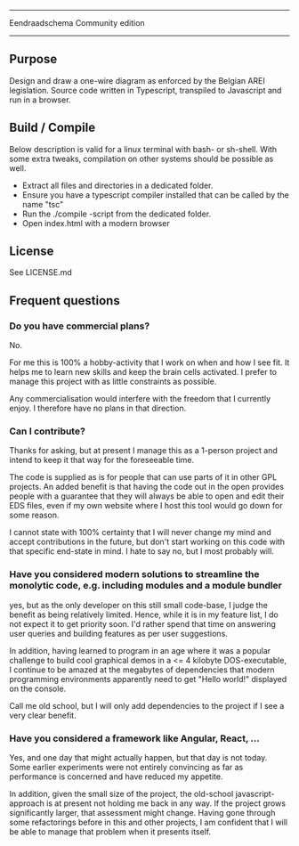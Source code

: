 ********************************
Eendraadschema Community edition
********************************

## Purpose

Design and draw a one-wire diagram as enforced by the Belgian AREI legislation.
Source code written in Typescript, transpiled to Javascript and run in a browser.

## Build / Compile 

Below description is valid for a linux terminal with bash- or sh-shell.
With some extra tweaks, compilation on other systems should be possible as well.

- Extract all files and directories in a dedicated folder.
- Ensure you have a typescript compiler installed that can be called by the name "tsc"
- Run the ./compile -script from the dedicated folder.
- Open index.html with a modern browser

## License

See LICENSE.md

## Frequent questions

### Do you have commercial plans?

No.

For me this is 100% a hobby-activity that I work on when and how I see fit.
It helps me to learn new skills and keep the brain cells activated.
I prefer to manage this project with as little constraints as possible. 

Any commercialisation would interfere with the freedom that I currently enjoy.
I therefore have no plans in that direction.

### Can I contribute?

Thanks for asking, but at present I manage this as a 1-person project and intend to keep
it that way for the foreseeable time.

The code is supplied as is for people that can use parts of it in other GPL projects.
An added benefit is that having the code out in the open provides people with a guarantee
that they will always be able to open and edit their EDS files, even if my own website
where I host this tool would go down for some reason.

I cannot state with 100% certainty that I will never change my mind and
accept contributions in the future, but don't start working on this code with that specific end-state in mind.
I hate to say no, but I most probably will.

### Have you considered modern solutions to streamline the monolytic code, e.g. including modules and a module bundler

yes, but as the only developer on this still small code-base, I judge the benefit as being relatively limited.
Hence, while it is in my feature list, I do not expect it to get priority soon.
I'd rather spend that time on answering user queries and building features as per user suggestions.

In addition, having learned to program in an age where it was a popular challenge to build cool
graphical demos in a <= 4 kilobyte DOS-executable, I continue to be amazed at the megabytes of 
dependencies that modern programming environments apparently need to get "Hello world!" displayed on the console.

Call me old school, but I will only add dependencies to the project if I see a very clear benefit.

### Have you considered a framework like Angular, React, ...

Yes, and one day that might actually happen, but that day is not today.
Some earlier experiments were not entirely convincing as far as performance is concerned
and have reduced my appetite.

In addition, given the small size of the project, the old-school javascript-approach is at present
not holding me back in any way.  If the project grows significantly larger, that assessment might change.
Having gone through some refactorings before in this and other projects, 
I am confident that I will be able to manage that problem when it presents itself.
